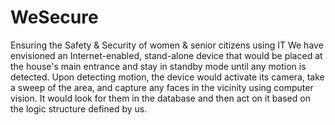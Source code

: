 # WeSecure
Ensuring the Safety &amp; Security of women &amp; senior citizens using IT
We have envisioned an Internet-enabled, stand-alone
device that would be placed at the house's main
entrance and stay in standby mode until any motion is
detected. Upon detecting motion, the device would
activate its camera, take a sweep of the area, and
capture any faces in the vicinity using computer vision.
It would look for them in the database and then act on
it based on the logic structure defined by us.
